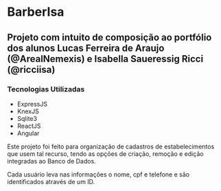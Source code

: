 # BarberIsa

## Projeto com intuito de composição ao portfólio dos alunos Lucas Ferreira de Araujo (@ArealNemexis) e Isabella Saueressig Ricci (@ricciisa)

### Tecnologias Utilizadas

- ExpressJS
- KnexJS
- Sqlite3
- ReactJS
- Angular

Este projeto foi feito para organização de cadastros de estabelecimentos que usem tal recurso, tendo as opções de criação, remoção e edição integradas ao Banco de Dados.

Cada usuário leva nas informações o nome, cpf e telefone e são identificados através de um ID.